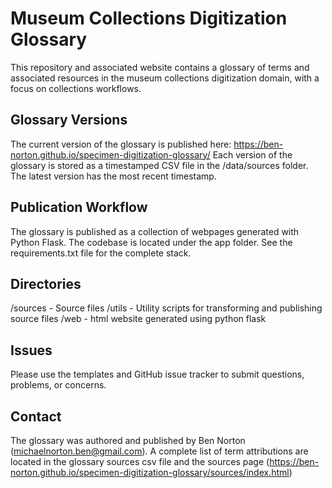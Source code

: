 # Museum Collections Digitization Glossary
This repository and associated website contains a glossary of terms and associated resources in the museum collections digitization domain, with a focus on collections workflows.

## Glossary Versions
The current version of the glossary is published here: https://ben-norton.github.io/specimen-digitization-glossary/
Each version of the glossary is stored as a timestamped CSV file in the /data/sources folder. The latest version has the most recent timestamp.

## Publication Workflow
The glossary is published as a collection of webpages generated with Python Flask. The codebase is located under the app folder. See the requirements.txt file for the complete stack. 

## Directories
/sources - Source files
/utils - Utility scripts for transforming and publishing source files
/web - html website generated using python flask

## Issues
Please use the templates and GitHub issue tracker to submit questions, problems, or concerns.

## Contact
The glossary was authored and published by Ben Norton (michaelnorton.ben@gmail.com). A complete list of term attributions are located in the glossary sources csv file and the sources page (<https://ben-norton.github.io/specimen-digitization-glossary/sources/index.html>)

